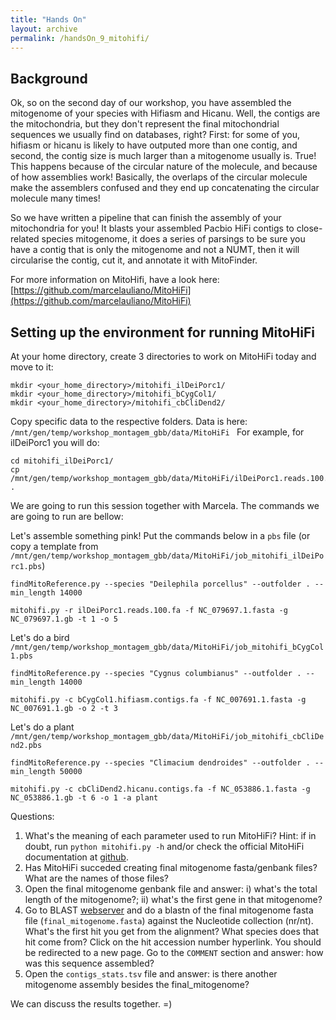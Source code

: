 ```yaml
---
title: "Hands On"
layout: archive
permalink: /handsOn_9_mitohifi/
---  
```


## Background

Ok, so on the second day of our workshop, you have assembled the mitogenome of your species with Hifiasm and Hicanu. Well, the contigs are the mitochondria, but they don't represent the final mitochondrial sequences we usually find on databases, right? First: for some of you, hifiasm or hicanu is likely to have outputed more than one contig, and second, the contig size is much larger than a mitogenome usually is. True! This happens because of the circular nature of the molecule, and because of how assemblies work! Basically, the overlaps of the circular molecule make the assemblers confused and they end up concatenating the circular molecule many times!

So we have written a pipeline that can finish the assembly of your mitochondria for you! It blasts your assembled Pacbio HiFi contigs to close-related species mitogenome, it does a series of parsings to be sure you have a contig that is only the mitogenome and not a NUMT, then it will circularise the contig, cut it, and annotate it with MitoFinder.

For more information on MitoHifi, have a look here: [https://github.com/marcelauliano/MitoHiFi](https://github.com/marcelauliano/MitoHiFi)

## Setting up the environment for running MitoHiFi  
At your home directory, create 3 directories to work on MitoHiFi today and move to it:  

```console  
mkdir <your_home_directory>/mitohifi_ilDeiPorc1/
mkdir <your_home_directory>/mitohifi_bCygCol1/
mkdir <your_home_directory>/mitohifi_cbCliDend2/
```
Copy specific data to the respective folders. Data is here: ```/mnt/gen/temp/workshop_montagem_gbb/data/MitoHiFi ```
For example, for ilDeiPorc1 you will do:

```console
cd mitohifi_ilDeiPorc1/
cp /mnt/gen/temp/workshop_montagem_gbb/data/MitoHiFi/ilDeiPorc1.reads.100.fa .
```

We are going to run this session together with Marcela. The commands we are going to run are bellow:

Let's assemble something pink!
Put the commands below in a `pbs` file (or copy a template from `/mnt/gen/temp/workshop_montagem_gbb/data/MitoHiFi/job_mitohifi_ilDeiPorc1.pbs`)
```
findMitoReference.py --species "Deilephila porcellus" --outfolder . --min_length 14000

mitohifi.py -r ilDeiPorc1.reads.100.fa -f NC_079697.1.fasta -g NC_079697.1.gb -t 1 -o 5
```

Let's do a bird
`/mnt/gen/temp/workshop_montagem_gbb/data/MitoHiFi/job_mitohifi_bCygCol1.pbs`
```
findMitoReference.py --species "Cygnus columbianus" --outfolder . --min_length 14000

mitohifi.py -c bCygCol1.hifiasm.contigs.fa -f NC_007691.1.fasta -g NC_007691.1.gb -o 2 -t 3
```

Let's do a plant
`/mnt/gen/temp/workshop_montagem_gbb/data/MitoHiFi/job_mitohifi_cbCliDend2.pbs`
```
findMitoReference.py --species "Climacium dendroides" --outfolder . --min_length 50000

mitohifi.py -c cbCliDend2.hicanu.contigs.fa -f NC_053886.1.fasta -g NC_053886.1.gb -t 6 -o 1 -a plant
```

Questions:  
1) What's the meaning of each parameter used to run MitoHiFi? Hint: if in doubt, run `python mitohifi.py -h` and/or check the official MitoHiFi documentation at [github](https://github.com/marcelauliano/MitoHiFi).    
2) Has MitoHiFi succeded creating final mitogenome fasta/genbank files? What are the names of those files?  
3) Open the final mitogenome genbank file and answer: i) what's the total length of the mitogenome?; ii) what's the first gene in that mitogenome?  
4) Go to BLAST [webserver](https://blast.ncbi.nlm.nih.gov/Blast.cgi) and do a blastn of the final mitogenome fasta file (`final_mitogenome.fasta`) against the Nucleotide collection (nr/nt). What's the first hit you get from the alignment? What species does that hit come from? Click on the hit accession number hyperlink. You should be redirected to a new page. Go to the `COMMENT` section and answer: how was this sequence assembled?    
5) Open the `contigs_stats.tsv` file and answer: is there another mitogenome assembly besides the final_mitogenome? 
 
We can discuss the results together. =)
